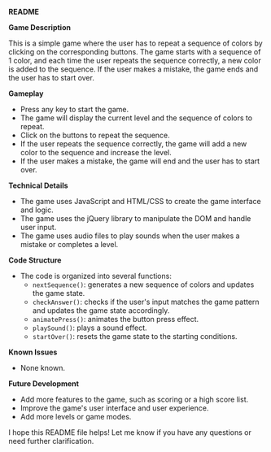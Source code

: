 


**README**

**Game Description**

This is a simple game where the user has to repeat a sequence of colors by clicking on the corresponding buttons. The game starts with a sequence of 1 color, and each time the user repeats the sequence correctly, a new color is added to the sequence. If the user makes a mistake, the game ends and the user has to start over.

**Gameplay**

* Press any key to start the game.
* The game will display the current level and the sequence of colors to repeat.
* Click on the buttons to repeat the sequence.
* If the user repeats the sequence correctly, the game will add a new color to the sequence and increase the level.
* If the user makes a mistake, the game will end and the user has to start over.

**Technical Details**

* The game uses JavaScript and HTML/CSS to create the game interface and logic.
* The game uses the jQuery library to manipulate the DOM and handle user input.
* The game uses audio files to play sounds when the user makes a mistake or completes a level.

**Code Structure**

* The code is organized into several functions:
	+ `nextSequence()`: generates a new sequence of colors and updates the game state.
	+ `checkAnswer()`: checks if the user's input matches the game pattern and updates the game state accordingly.
	+ `animatePress()`: animates the button press effect.
	+ `playSound()`: plays a sound effect.
	+ `startOver()`: resets the game state to the starting conditions.

**Known Issues**

* None known.

**Future Development**

* Add more features to the game, such as scoring or a high score list.
* Improve the game's user interface and user experience.
* Add more levels or game modes.

I hope this README file helps! Let me know if you have any questions or need further clarification.
